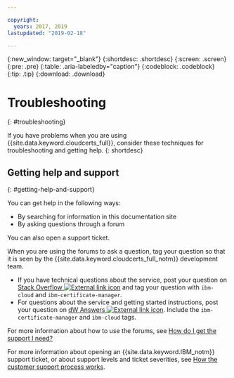```yaml
---

copyright:
  years: 2017, 2019
lastupdated: "2019-02-18"

---
```


{:new_window: target="_blank"}
{:shortdesc: .shortdesc}
{:screen: .screen}
{:pre: .pre}
{:table: .aria-labeledby="caption"}
{:codeblock: .codeblock}
{:tip: .tip}
{:download: .download}

# Troubleshooting
{: #troubleshooting}

If you have problems when you are using {{site.data.keyword.cloudcerts_full}}, consider these techniques for troubleshooting and getting help.
{: shortdesc}

## Getting help and support
{: #getting-help-and-support}



You can get help in the following ways:

- By searching for information in this documentation site
- By asking questions through a forum

You can also open a support ticket.

When you are using the forums to ask a question, tag your question so that it is seen by the {{site.data.keyword.cloudcerts_full_notm}} development team.

- If you have technical questions about the service, post your question on [Stack Overflow ![External link icon](../../icons/launch-glyph.svg "External link icon")](http://stackoverflow.com/search?q=ibm-certificate-manager+ibm-cloud) and tag your question with `ibm-cloud` and `ibm-certificate-manager`.  
- For questions about the service and getting started instructions, post your question on [dW Answers ![External link icon](../../icons/launch-glyph.svg "External link icon")](https://developer.ibm.com/answers/search.html?f=&type=question&q=ibm-certificate-manager&q=ibm-cloud). Include the `ibm-certificate-manager` and `ibm-cloud` tags.

For more information about how to use the forums, see [How do I get the support I need?](/docs/get-support?topic=get-support-getting-customer-support#getting-customer-support)

For more information about opening an {{site.data.keyword.IBM_notm}} support ticket, or about support levels and ticket severities, see [How the customer support process works](/docs/get-support/getstarttssup.html).
